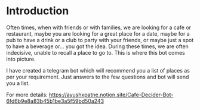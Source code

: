 # Introduction

Often times, when with friends or with families, we are looking for a cafe or restaurant, maybe you are looking for a great place for a date, maybe for a pub to have a drink or a club to party with your friends, or maybe just a spot to have a beverage or… you got the idea. During these times, we are often indecisive, unable to recall a place to go to. This is where this bot comes into picture.

I have created a telegram bot which will recommend you a list of places as per your requirement. Just answers to the few questions and bot will send you a list.

For more details: https://ayushxpatne.notion.site/Cafe-Decider-Bot-6fd6b9e8a83b45b1be3a5f59bd50a243

